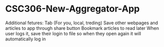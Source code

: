 # CSC306-New-Aggregator-App

Additional fetures:
Tab (For you, local, treding)
Save other webpages and articles to app through share button
Bookmark articles to read later
When user logs it, save their login to file so when they open again it will automatically log in

